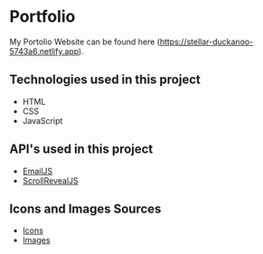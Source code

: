 # Portfolio
 My Portolio Website can be found here (https://stellar-duckanoo-5743a6.netlify.app).
 
 ## Technologies used in this project 
 * HTML
 * CSS
 * JavaScript
 
 ## API's used in this project
 
 * [EmailJS](https://www.emailjs.com)
 * [ScrollRevealJS](https://scrollrevealjs.org)
 
## Icons and Images Sources
* [Icons](https://boxicons.com)
* [Images](https://unsplash.com)
